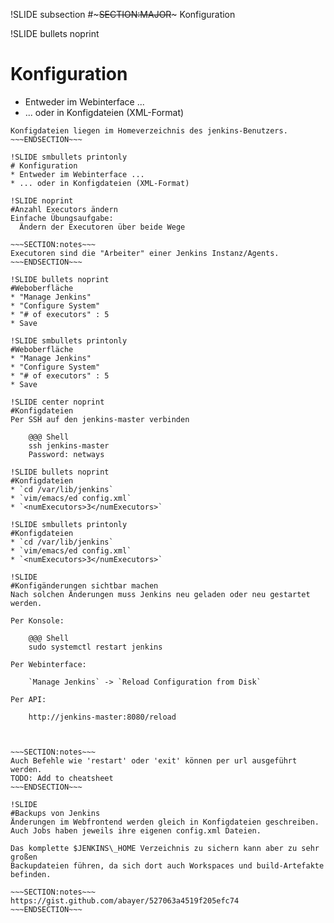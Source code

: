 !SLIDE subsection
#~~~SECTION:MAJOR~~~ Konfiguration

!SLIDE bullets noprint
# Konfiguration
* Entweder im Webinterface ...
* ... oder in Konfigdateien (XML-Format)

~~~SECTION:notes~~~
Konfigdateien liegen im Homeverzeichnis des jenkins-Benutzers.
~~~ENDSECTION~~~

!SLIDE smbullets printonly
# Konfiguration
* Entweder im Webinterface ...
* ... oder in Konfigdateien (XML-Format)

!SLIDE noprint
#Anzahl Executors ändern
Einfache Übungsaufgabe:  
  Ändern der Executoren über beide Wege

~~~SECTION:notes~~~
Executoren sind die "Arbeiter" einer Jenkins Instanz/Agents.
~~~ENDSECTION~~~

!SLIDE bullets noprint
#Weboberfläche
* "Manage Jenkins"
* "Configure System"
* "# of executors" : 5
* Save

!SLIDE smbullets printonly
#Weboberfläche
* "Manage Jenkins"
* "Configure System"
* "# of executors" : 5
* Save

!SLIDE center noprint
#Konfigdateien
Per SSH auf den jenkins-master verbinden

    @@@ Shell
    ssh jenkins-master
    Password: netways

!SLIDE bullets noprint
#Konfigdateien
* `cd /var/lib/jenkins`
* `vim/emacs/ed config.xml`
* `<numExecutors>3</numExecutors>`

!SLIDE smbullets printonly
#Konfigdateien
* `cd /var/lib/jenkins`
* `vim/emacs/ed config.xml`
* `<numExecutors>3</numExecutors>`

!SLIDE
#Konfigänderungen sichtbar machen
Nach solchen Änderungen muss Jenkins neu geladen oder neu gestartet werden.

Per Konsole:

    @@@ Shell
    sudo systemctl restart jenkins

Per Webinterface:

	`Manage Jenkins` -> `Reload Configuration from Disk`

Per API:

    http://jenkins-master:8080/reload  



~~~SECTION:notes~~~
Auch Befehle wie 'restart' oder 'exit' können per url ausgeführt werden.
TODO: Add to cheatsheet
~~~ENDSECTION~~~

!SLIDE
#Backups von Jenkins
Änderungen im Webfrontend werden gleich in Konfigdateien geschreiben.
Auch Jobs haben jeweils ihre eigenen config.xml Dateien.

Das komplette $JENKINS\_HOME Verzeichnis zu sichern kann aber zu sehr großen 
Backupdateien führen, da sich dort auch Workspaces und build-Artefakte befinden.

~~~SECTION:notes~~~
https://gist.github.com/abayer/527063a4519f205efc74
~~~ENDSECTION~~~
